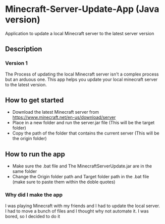 # Minecraft-Server-Update-App (Java version)

Application to update a local Minecraft server to the latest server version

## Description

### Version 1

The Process of updating the local Minecraft server isn't a complex process but an arduous one. This app helps you update your local minecraft server to the latest version.

## How to get started

- Download the latest Minecraft server from https://www.minecraft.net/en-us/download/server
- Place in a new folder and run the server.jar file (This will be the target folder)
- Copy the path of the folder that contains the current server (This will be the origin folder)

## How to run the app

- Make sure the .bat file and The MinecraftServerUpdate.jar are in the same folder
- Change the Origin folder path and Target folder path in the .bat file (make sure to paste them within the doble quotes)

### Why did I make the app

I was playing Minecraft with my friends and I had to update the local server. I had to move a bunch of files and I thought why not automate it. I was bored, so I decided to do it
